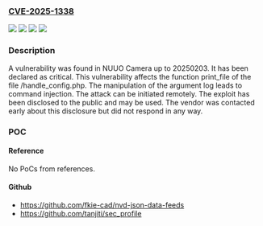 ### [CVE-2025-1338](https://cve.mitre.org/cgi-bin/cvename.cgi?name=CVE-2025-1338)
![](https://img.shields.io/static/v1?label=Product&message=Camera&color=blue)
![](https://img.shields.io/static/v1?label=Version&message=%3D%2020250203%20&color=brighgreen)
![](https://img.shields.io/static/v1?label=Vulnerability&message=Command%20Injection&color=brighgreen)
![](https://img.shields.io/static/v1?label=Vulnerability&message=Injection&color=brighgreen)

### Description

A vulnerability was found in NUUO Camera up to 20250203. It has been declared as critical. This vulnerability affects the function print_file of the file /handle_config.php. The manipulation of the argument log leads to command injection. The attack can be initiated remotely. The exploit has been disclosed to the public and may be used. The vendor was contacted early about this disclosure but did not respond in any way.

### POC

#### Reference
No PoCs from references.

#### Github
- https://github.com/fkie-cad/nvd-json-data-feeds
- https://github.com/tanjiti/sec_profile

